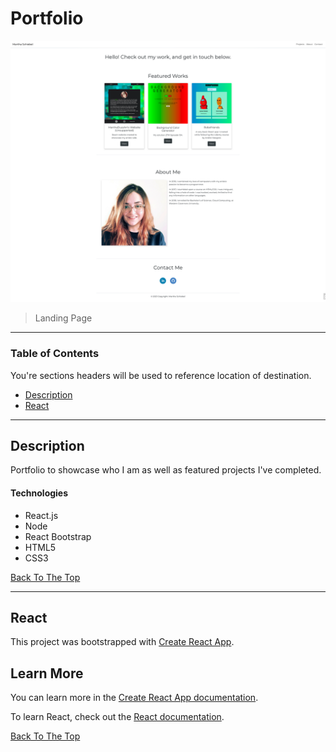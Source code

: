 # Portfolio

![Project Image](https://raw.githubusercontent.com/Sapfirelove/portfolio/master/LandingPage.jpg)

> Landing Page

---

### Table of Contents

You're sections headers will be used to reference location of destination.

- [Description](#description)
- [React](#react)

---

## Description

Portfolio to showcase who I am as well as featured projects I've completed.

#### Technologies

- React.js
- Node
- React Bootstrap
- HTML5
- CSS3

[Back To The Top](#read-me-template)

---

## React

This project was bootstrapped with [Create React App](https://github.com/facebook/create-react-app).

## Learn More

You can learn more in the [Create React App documentation](https://facebook.github.io/create-react-app/docs/getting-started).

To learn React, check out the [React documentation](https://reactjs.org/).

[Back To The Top](#read-me-template)
